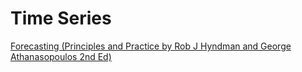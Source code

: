 
# Time Series


<a href="https://otexts.com/fpp2/"> Forecasting (Principles and Practice by Rob J Hyndman and George Athanasopoulos 2nd Ed) </a><br>
